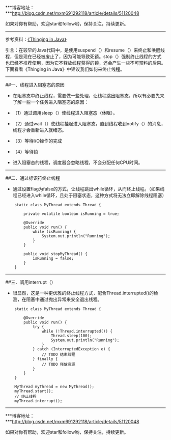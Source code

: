 ***博客地址：***http://blog.csdn.net/mxm691292118/article/details/51120048

如果对你有帮助，欢迎star和follow哟，保持关注，持续更新。

----------


参考资料：[《Thinging in Java》](1)

引言：在较早的Java代码中，是使用suspend（）和resume（）来终止和唤醒线程，但是现在已经被废止了，因为可能导致死锁。stop（）强制终止线程的方式也已经不推荐使用，因为它不释放线程获得的锁，还会产生一些不可预料的后果。下面看看《Thinging in Java》中建议我们如何来终止线程。


----------
##一、线程进入阻塞态的原因

 - 在阻塞态中终止线程，需要做一些处理，让线程跳出阻塞态，所以有必要先来了解一些一个任务进入阻塞态的原因：

  - （1）通过调用sleep（）使线程进入阻塞态（休眠）。
  - （2）通过wait（）使线程挂起进入阻塞态，直到线程收到notify（）的消息，线程才会重新进入就绪态。
  - （3）等待I/O操作的完成
  - （4）等待锁

 - 进入阻塞态的线程，调度器会忽略线程，不会分配任何CPU时间。


----------
##二、通过标识符终止线程

 - 通过设置flag为false的方式，让线程跳出while循环，从而终止线程。（如果线程已经进入while循环，且处于阻塞状态，这种方式将无法立即解除线程阻塞）

```
	static class MyThread extends Thread {

		private volatile boolean isRunning = true;

		@Override
		public void run() {
			while (isRunning) {
				System.out.println("Running");
			}
		}

		public void stopMyThread() {
			isRunning = false;
		}
	}
```

----------
##三、调用interrupt（）

 - 很显然，这是一种更优雅的终止线程方式，配合Thread.interrupted()的检测，在阻塞中通过抛出异常来安全退出线程。

```
	static class MyThread extends Thread {

		@Override
		public void run() {
			try {
				while (!Thread.interrupted()) {
					Thread.sleep(100);
					System.out.println("Running");
				}
			} catch (InterruptedException e) {
				// TODO 结束线程
			} finally {
				// TODO 释放资源
			}
		}
	}

	MyThread myThread = new MyThread();
	myThread.start();
	// 终止线程
	myThread.interrupt();
```

----------

***博客地址：***http://blog.csdn.net/mxm691292118/article/details/51120048

如果对你有帮助，欢迎star和follow哟，保持关注，持续更新。

